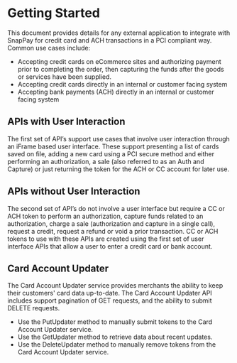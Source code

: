 # Getting Started

This document provides details for any external application to integrate with SnapPay for credit card and ACH transactions in a PCI compliant way. Common use cases include:  

*   Accepting credit cards on eCommerce sites and authorizing payment prior to completing the order, then capturing the funds after the goods or services have been supplied.
*   Accepting credit cards directly in an internal or customer facing system
*   Accepting bank payments (ACH) directly in an internal or customer facing system

## APIs with User Interaction

The first set of API’s support use cases that involve user interaction through an iFrame based user interface. These support presenting a list of cards saved on file, adding a new card using a PCI secure method and either performing an authorization, a sale (also referred to as an Auth and Capture) or just returning the token for the ACH or CC account for later use.  

## APIs without User Interaction

The second set of API’s do not involve a user interface but require a CC or ACH token to perform an authorization, capture funds related to an authorization, charge a sale (authorization and capture in a single call), request a credit, request a refund or void a prior transaction. CC or ACH tokens to use with these APIs are created using the first set of user interface APIs that allow a user to enter a credit card or bank account.

## Card Account Updater

The Card Account Updater service provides merchants the ability to keep their customers' card data up-to-date. The Card Account Updater API includes support pagination of GET requests, and the ability to submit DELETE requests.

*   Use the PutUpdater method to manually submit tokens to the Card Account Updater service.
*   Use the GetUpdater method to retrieve data about recent updates.
*   Use the DeleteUpdater method to manually remove tokens from the Card Account Updater service.

